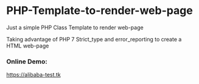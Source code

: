 # PHP-Template-to-render-web-page
Just a simple PHP Class Template to render web-page

Taking advantage of PHP 7 Strict_type and error_reporting to create a HTML web-page

### Online Demo:

https://alibaba-test.tk


